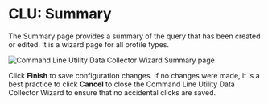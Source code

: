 # CLU: Summary

The Summary page provides a summary of the query that has been created or edited. It is a wizard
page for all profile types.

![Command Line Utility Data Collector Wizard Summary page](/img/product_docs/accessanalyzer/12.0/admin/datacollector/adinventory/summary.webp)

Click **Finish** to save configuration changes. If no changes were made, it is a best practice to
click **Cancel** to close the Command Line Utility Data Collector Wizard to ensure that no
accidental clicks are saved.
